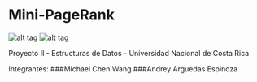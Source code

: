 # Mini-PageRank

![alt tag](http://forthebadge.com/images/badges/built-with-love.svg) ![alt tag](http://forthebadge.com/images/badges/built-by-developers.svg) 


Proyecto II - Estructuras de Datos - Universidad Nacional de Costa Rica

Integrantes: 
###Michael Chen Wang
###Andrey Arguedas Espinoza